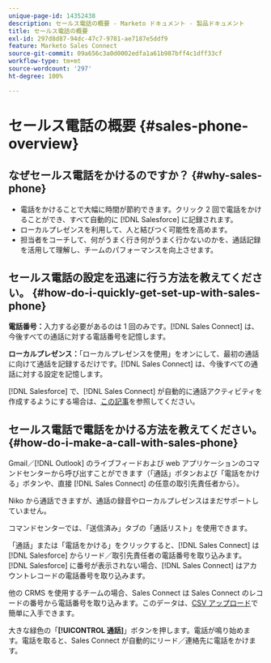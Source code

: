 ```yaml
---
unique-page-id: 14352438
description: セールス電話の概要 - Marketo ドキュメント - 製品ドキュメント
title: セールス電話の概要
exl-id: 297d8d87-94dc-47c7-9781-ae7187e5ddf9
feature: Marketo Sales Connect
source-git-commit: 09a656c3a0d0002edfa1a61b987bff4c1dff33cf
workflow-type: tm+mt
source-wordcount: '297'
ht-degree: 100%

---
```


# セールス電話の概要 {#sales-phone-overview}

## なぜセールス電話をかけるのですか？ {#why-sales-phone}

* 電話をかけることで大幅に時間が節約できます。クリック 2 回で電話をかけることができ、すべて自動的に [!DNL Salesforce] に記録されます。
* ローカルプレゼンスを利用して、人と結びつく可能性を高めます。
* 担当者をコーチして、何がうまく行き何がうまく行かないのかを、通話記録を活用して理解し、チームのパフォーマンスを向上させます。

## セールス電話の設定を迅速に行う方法を教えてください。 {#how-do-i-quickly-get-set-up-with-sales-phone}

**電話番号：**&#x200B;入力する必要があるのは 1 回のみです。[!DNL Sales Connect] は、今後すべての通話に対する電話番号を記憶します。

**ローカルプレゼンス：**「ローカルプレゼンスを使用」をオンにして、最初の通話に向けて通話を記録するだけです。[!DNL Sales Connect] は、今後すべての通話に対する設定を記憶します。

[!DNL Salesforce] で、[!DNL Sales Connect] が自動的に通話アクティビティを作成するようにする場合は、[この記事](/help/marketo/product-docs/marketo-sales-connect/phone/calls-arent-logging-to-salesforce.md)を参照してください。

## セールス電話で電話をかける方法を教えてください。 {#how-do-i-make-a-call-with-sales-phone}

Gmail／[!DNL Outlook] のライブフィードおよび web アプリケーションのコマンドセンターから呼び出すことができます（「通話」ボタンおよび「電話をかける」ボタンや、直接 [!DNL Sales Connect] の任意の取引先責任者から）。

Niko から通話できますが、通話の録音やローカルプレゼンスはまだサポートしていません。

コマンドセンターでは、「送信済み」タブの「通話リスト」を使用できます。

「通話」または「電話をかける」をクリックすると、[!DNL Sales Connect] は [!DNL Salesforce] からリード／取引先責任者の電話番号を取り込みます。[!DNL Salesforce] に番号が表示されない場合、[!DNL Sales Connect] はアカウントレコードの電話番号を取り込みます。

他の CRMS を使用するチームの場合、Sales Connect は Sales Connect のレコードの番号から電話番号を取り込みます。このデータは、[CSV アップロード](/help/marketo/product-docs/marketo-sales-connect/people/managing-contacts/import-contacts-via-csv.md)で簡単に入手できます。

大きな緑色の「**[!UICONTROL 通話]**」ボタンを押します。電話が鳴り始めます。電話を取ると、Sales Connect が自動的にリード／連絡先に電話をかけます。
